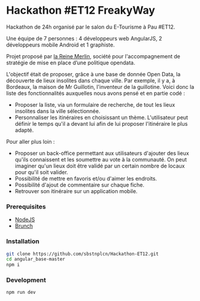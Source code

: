 # Hackathon #ET12 FreakyWay

Hackathon de 24h organisé par le salon du E-Tourisme à Pau #ET12.   

Une équipe de 7 personnes : 4 développeurs web AngularJS, 2 développeurs mobile Android et 1 graphiste.   

Projet proposé par [la Reine Merlin](http://www.lareinemerlin.org/), société pour l'accompagnement
de stratégie de mise en place d’une politique opendata.  

L'objectif était de proposer, grâce à une base de donnée Open Data, la découverte de lieux insolites dans chaque ville. Par exemple, il y a, à Bordeaux, la maison de Mr Guillotin, l'inventeur de la guillotine.
Voici donc la liste des fonctionnalités auxquelles nous avons pensé et en partie codé :   
- Proposer la liste, via un formulaire de recherche, de tout les lieux insolites dans la ville sélectionnée.  
- Personnaliser les itinéraires en choisissant un thème. L'utilisateur peut définir le temps qu'il a devant lui afin de lui proposer l'itinéraire le plus adapté.  

Pour aller plus loin :  
- Proposer un back-office permettant aux utilisateurs d'ajouter des lieux qu'ils connaissent et les soumettre au vote à la communauté. On peut imaginer qu'un lieux doit être validé par un certain nombre de locaux pour qu'il soit valider.   
- Possibilité de mettre en favoris et/ou d'aimer les endroits.   
- Possibilité d'ajout de commentaire sur chaque fiche.   
- Retrouver son itinéraire sur un application mobile.   

### Prerequisites
* [NodeJS](https://nodejs.org/en/)
* [Brunch](http://brunch.io/)

### Installation

```bash
git clone https://github.com/sbstnplcn/Hackathon-ET12.git
cd angular_base-master
npm i
```

### Development

`npm run dev`
